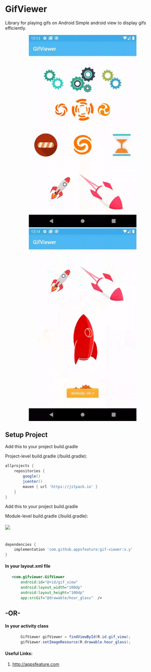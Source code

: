 # GifViewer

Library for playing gifs on Android
Simple android view to display gifs efficiently. 

<p align="center">
  <img src="https://raw.githubusercontent.com/appsfeature/gif-viewer/master/screenshots/sample1.gif" alt="Preview 1" width="350" /> 
  <img src="https://raw.githubusercontent.com/appsfeature/gif-viewer/master/screenshots/sample2.gif" alt="Preview 2" width="350" />  
</p>

## Setup Project

Add this to your project build.gradle

Project-level build.gradle (<project>/build.gradle):

``` gradle 
allprojects {
    repositories {
        google()
        jcenter() 
        maven { url 'https://jitpack.io' } 
    }
}
```

Add this to your project build.gradle

Module-level build.gradle (<module>/build.gradle): 

#### [![](https://jitpack.io/v/appsfeature/gif-viewer.svg)](https://jitpack.io/#appsfeature/gif-viewer)
```gradle  

dependencies {
    implementation 'com.github.appsfeature:gif-viewer:x.y'
} 
```


#### In your layout.xml file
```xml
   <com.gifviewer.GifViewer
       android:id="@+id/gif_view"
       android:layout_width="100dp"
       android:layout_height="100dp"
       app:srcGif="@drawable/hour_glass"  />

```

## -OR-

#### In your activity class
```java
       GifViewer gifViewer = findViewById(R.id.gif_view);
       gifViewer.setImageResource(R.drawable.hour_glass);
```


#### Useful Links:
1. http://appsfeature.com 
